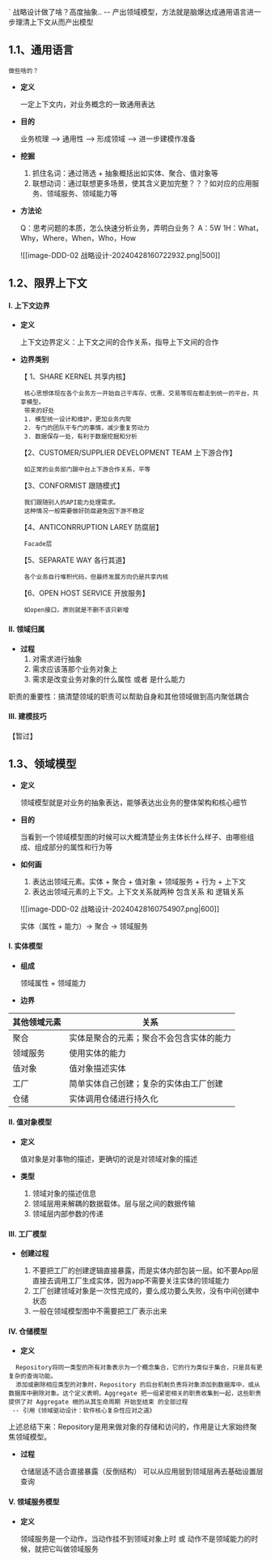 ` 战略设计做了啥？高度抽象.. -- 产出领域模型，方法就是脑爆达成通用语言进一步理清上下文从而产出模型

## 1.1、通用语言

	做些啥的？

-  **定义**

	一定上下文内，对业务概念的一致通用表达

-  **目的**

	业务梳理 --> 通用性 --> 形成领域 --> 进一步建模作准备

-  **挖掘**

	1.  抓住名词：通过筛选 + 抽象概括出如实体、聚合、值对象等
	2.  联想动词：通过联想更多场景，使其含义更加完整？？？如对应的应用服务、领域服务、领域能力等

- **方法论**

	Q：思考问题的本质，怎么快速分析业务，弄明白业务？
	A：5W 1H：What，Why，Where，When，Who，How

	![[image-DDD-02 战略设计-20240428160722932.png|500]]


## 1.2、限界上下文

####  I. 上下文边界

-  **定义**

	上下文边界定义：上下文之间的合作关系，指导上下文间的合作

-  **边界类别**
	
	【 1、SHARE KERNEL 共享内核】
	
		核心思想体现在各个业务方一开始自己干库存、优惠、交易等现在都走到统一的平台，共享模型。
		带来的好处
		1. 模型统一设计和维护，更加业务内聚
		2. 专门的团队干专门的事情，减少重复劳动力
		3. 数据保存一处，有利于数据挖掘和分析
	
	【2、CUSTOMER/SUPPLIER DEVELOPMENT TEAM 上下游合作】
	
		如正常的业务部门跟中台上下游合作关系，平等
	
	【3、CONFORMIST 跟随模式】
	
		我们跟随别人的API能力处理需求。
		这种情况一般需要做好防腐避免因下游不稳定
	
	【4、ANTICONRRUPTION LAREY 防腐层】
	
		Facade层
	
	【5、SEPARATE WAY 各行其道】
	
		各个业务自行堆积代码，但最终发展方向仍是共享内核
	
	【6、OPEN HOST SERVICE 开放服务】
	
		如open接口，原则就是不删不该只新增

#### II. 领域归属

-  **过程**
	1.  对需求进行抽象
	2.  需求应该落那个业务对象上
	3.  需求是改变业务对象的什么属性 或者 是什么能力

职责的重要性：搞清楚领域的职责可以帮助自身和其他领域做到高内聚低耦合

#### III. 建模技巧

【暂过】

## 1.3、领域模型

-  **定义**

	领域模型就是对业务的抽象表达，能够表达出业务的整体架构和核心细节

- **目的**

	当看到一个领域模型图的时候可以大概清楚业务主体长什么样子、由哪些组成、组成部分的属性和行为等

- **如何画**

	1.  表达出领域元素。实体 + 聚合 + 值对象 + 领域服务 + 行为 + 上下文
	2.  表达出领域元素的上下文。上下文关系就两种 包含关系 和 逻辑关系
	
	![[image-DDD-02 战略设计-20240428160754907.png|600]]
	
	实体（属性 + 能力）-> 聚合 -> 领域服务

#### I. 实体模型

- **组成**

	领域属性 + 领域能力

-  **边界**

| 其他领域元素 | 关系                   |
| ------ | -------------------- |
| 聚合     | 实体是聚合的元素；聚合不会包含实体的能力 |
| 领域服务   | 使用实体的能力              |
| 值对象    | 值对象描述实体              |
| 工厂     | 简单实体自己创建；复杂的实体由工厂创建  |
| 仓储     | 实体调用仓储进行持久化          |

#### II. 值对象模型

- **定义**

	值对象是对事物的描述，更确切的说是对领域对象的描述

-  **类型**

	1.  领域对象的描述信息
	2.  领域层用来解耦的数据载体。层与层之间的数据传输
	3.  领域层内部参数的传递

#### III. 工厂模型

-  **创建过程**

	1.  不要把工厂的创建逻辑直接暴露，而是实体内部包装一层。如不要App层直接去调用工厂生成实体，因为app不需要关注实体的领域能力
	2.  工厂创建领域对象是一次性完成的，要么成功要么失败，没有中间创建中状态
	3. 一般在领域模型图中不需要把工厂表示出来

#### IV. 仓储模型

-  **定义**

```text
  Repository将同一类型的所有对象表示为一个概念集合，它的行为类似于集合，只是具有更复杂的查询功能。
  添加或删除相应类型的对象时，Repository 的后台机制负责将对象添加到数据库中，或从数据库中删除对象。这个定义表明，Aggregate 把一组紧密相关的职责收集到一起，这些职责提供了对 Aggregate 根的从其生命周期 开始至结束 的全部过程
 -- 引用《领域驱动设计：软件核心复杂性应对之道》
```

上述总结下来：Repository是用来做对象的存储和访问的，作用是让大家始终聚焦领域模型。

-  **过程**

	仓储层适不适合直接暴露（反倒结构） 可以从应用层到领域层再去基础设置层查询

#### V. 领域服务模型

-  **定义**

	领域服务是一个动作，当动作挂不到领域对象上时 或 动作不是领域能力的时候，就把它叫做领域服务


